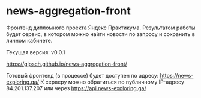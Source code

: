 # news-aggregation-front

Фронтенд дипломного проекта Яндекс Практикума.
Результатом работы будет сервис, в котором можно найти новости по запросу и сохранить в личном кабинете.

Текущая версия: v0.0.1

https://glpsch.github.io/news-aggregation-front/

Готовый фронтенд (в процессе) будет доступен по адресу: https://news-exploring.ga/
К серверу можно обратиться по публичному IP-адресу 84.201.137.207 или через https://api.news-exploring.ga/
